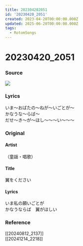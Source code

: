 ```yaml
---
title: 202304202051
id: '20230420_2051'
created: 2023-04-20T00:00:00.000Z
updated: 2025-06-20T00:00:00.000Z
tags:
  - RotomSongs
---
```

# 20230420_2051

### Source

![](https://x.com/Starlystrongest/status/1649017926408900608)

### Lyrics

いま〜おばたの〜ねが〜いごとが〜  
かなうな〜らば〜  
だせ〜き〜が〜ほし〜〜〜い〜〜〜  

### Original

#### Artist

（童謡・唱歌）

#### Title

翼をください

#### Lyrics

いま私の願いごとが  
かなうならば　翼がほしい  

### Reference  

[[20240812_2137]]  
[[20241214_2218]]
